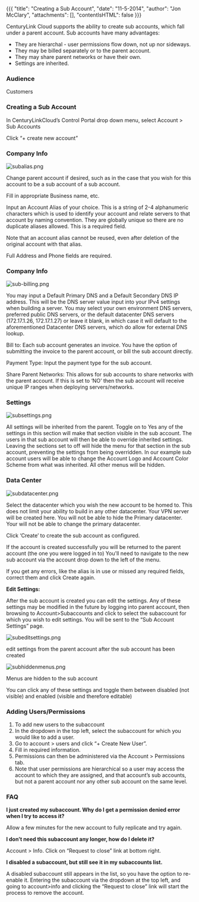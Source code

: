 {{{
  "title": "Creating a Sub Account",
  "date": "11-5-2014",
  "author": "Jon McClary",
  "attachments": [],
  "contentIsHTML": false
}}}

<p>CenturyLink Cloud supports the ability to create sub accounts, which fall under a parent account. Sub accounts have many advantages:</p>

* They are hierarchal - user permissions flow down, not up nor sideways.
* They may be billed separately or to the parent account.
* They may share parent networks or have their own.
* Settings are inherited.

<h3>Audience</h3>

Customers

<h3>Creating a Sub Account</h3>

<p>In CenturyLinkCloud’s Control Portal drop down menu, select Account &gt; Sub Accounts</p>
<p>Click “+ create new account”</p>

<h3>Company Info</h3>
<p><img src="../images/createsubaccount-subalias.png" alt="subalias.png" /></p>
<p>Change parent account if desired, such as in the case that you wish for this account to be a sub account of a sub account.</p>
<p>Fill in appropriate Business name, etc.</p>
<p>Input an Account Alias of your choice. This is a string of 2-4 alphanumeric characters which is used to identify your account and relate servers to that account by naming convention. They are globally unique so there are no duplicate aliases allowed. This is a required field.

Note that an account alias cannot be reused, even after deletion of the original account with that alias.</p>
<p>Full Address and Phone fields are required.</p>

<h3>Company Info</h3>
</p>
<p><img src="../images/createsubaccount-subbilling.png" alt="sub-billing.png" />
</p>
<p>You may input a Default Primary DNS and a Default Secondary DNS IP address. This will be the DNS server value input into your IPv4 settings when building a server. You may select your own environment DNS servers, preferred public DNS servers, or the default datacenter DNS servers (172.17.1.26, 172.17.1.27) or leave it blank, in which case it will default to the aforementioned Datacenter DNS servers, which do allow for external DNS lookup.</p>
<p>Bill to: Each sub account generates an invoice. You have the option of submitting the invoice to the parent account, or bill the sub account directly.</p>
<p>Payment Type: Input the payment type for the sub account.</p>
<p>Share Parent Networks: This allows for sub accounts to share networks with the parent account. If this is set to ‘NO’ then the sub account will receive unique IP ranges when deploying servers/networks.</p>

<h3>Settings</h3>
<img src="../images/createsubaccount-subsettings.png" alt="subsettings.png" />
<p>All settings will be inherited from the parent. Toggle on to Yes any of the settings in this section will make that section visible in the sub account. The users in that sub account will then be able to override inherited settings. Leaving the sections set to off will hide the menu for that section in the sub account, preventing the settings from being overridden. In our example sub account users will be able to change the Account Logo and Account Color Scheme from what was inherited. All other menus will be hidden.</p>


<h3>Data Center</h3>

<p><img src="../images/createsubaccount-subdatacenter.png" alt="subdatacenter.png" /></p>

<p>Select the datacenter which you wish the new account to be homed to. This does not limit your ability to build in any other datacenter. Your VPN server will be created here. You will not be able to hide the Primary datacenter. Your will not be able to change the primary datacenter.</p>

<p>Click ‘Create’ to create the sub account as configured.</p>
<p>If the account is created successfully you will be returned to the parent account (the one you were logged in to) You'll need to navigate to the new sub account via the account drop down to the left of the menu.</p>
<p>If you get any errors, like the alias is in use or missed any required fields, correct them and click Create again.</p>

<p><strong>Edit Settings:</strong></p>

<p>After the sub account is created you can edit the settings. Any of these settings may be modified in the future by logging into parent account, then browsing to Account&gt;Subaccounts and click to select the subaccount for which you wish to edit
  settings. You will be sent to the “Sub Account Settings” page.</p>
<p><img src="../images/createsubaccount-subeditsettings.png" alt="subeditsettings.png" />
</p>
<p>edit settings from the parent account after the sub account has been created</p>

<p><img src="../images/createsubaccount-subhiddenmenus.png" alt="subhiddenmenus.png" /></p>
<p>Menus are hidden to the sub account</p>
<p>You can click any of these settings and toggle them between disabled (not visible) and enabled (visible and therefore editable)</p>

### Adding Users/Permissions
1. To add new users to the subaccount
2. In the dropdown in the top left, select the subaccount for which you would like to add a user.
3. Go to account &gt; users and click “+ Create New User”.
4. Fill in required information.
5. Permissions can then be administered via the Account &gt; Permissions tab.
6. Note that user permissions are hierarchical so a user may access the account to which they are assigned, and that account’s sub accounts, but not a parent account nor any other sub account on the same level.


<h3>FAQ</h3>
<p><strong>I just created my subaccount. Why do I get a permission denied error when I try to access it?</strong></p>
<p>Allow a few minutes for the new account to fully replicate and try again.</p>

<p><strong>I don’t need this subaccount any longer, how do I delete it?</strong></p>
<p>Account &gt; Info. Click on “Request to close” link at bottom right.</p>

<p><strong>I disabled a subaccount, but still see it in my subaccounts list.</strong></p>
<p>A disabled subaccount still appears in the list, so you have the option to re-enable it. Entering the subaccount via the dropdown at the top left, and going to account&gt;info and clicking the “Request to close” link will start the process to remove the account.</p>
